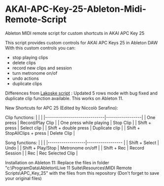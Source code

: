 # AKAI-APC-Key-25-Ableton-Midi-Remote-Script
Ableton MIDI remote script for custom shortcuts in AKAI APC Key 25

This script provides custom controls for AKAI APC Keys 25 in Ableton DAW
With this custom controls you can:
- stop playing clips
- delete clips
- record new clips and session
- turn metronome on/of
- undo actions
- duplicate clips

Differences from <a href="https://github.com/lakoske/AKAI-APC-Key-25-Ableton-Midi-Remote-Script">Lakoske script</a> : 
Updated 5 rows mode with bug fixed and duplicate clip function available. This works on Ableton 11.

New Shortcuts for APC 25 (Edited by Niccolò Serafino): 

Clip functions:
| | |
|------------------------------|------------------|
| One press                    | Record/Play Clip |
| One press while playing      | Stop Clip        |
| Shift + press                | Select clip      |
| Shift + double press         | Duplicate clip   |
| Shift + StopAllClips + press | Delete Clip      |

Song functions:
| | |
|-------------------|------------------   |
| Shift + Select    | Undo                |
| Shift + Play/Stop | Metronome on/off    |
| Shift + Rec       | Record Session        |
| Rec               | Rec Selected Clip         |


Installation on Ableton 11:
Replace the files in folder "c:\ProgramData\Ableton\Live 11 Suite\Resources\MIDI Remote Scripts\APC_Key_25" with the files from this repository
(Don't forget to save your original files)





